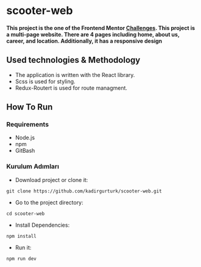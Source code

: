 # scooter-web

#### This project is the one of the Frontend Mentor [Challenges](https://www.frontendmentor.io/challenges/scoot-multipage-website-N76alNPRJ). This project is a multi-page website. There are 4 pages including home, about us, career, and location. Additionally, it has a responsive design


## Used technologies & Methodology

- The application is written with the React library.
- Scss is used for styling.
- Redux-Routert is used for route managment.


## How To Run

### Requirements

- Node.js
- npm
- GitBash

### Kurulum Adımları

- Download project or clone it: 

```
git clone https://github.com/kadirgurturk/scooter-web.git
```
- Go to the project directory:  
```
cd scooter-web
```
- Install Dependencies: 
```
npm install
```
- Run it: 
```
npm run dev
```

